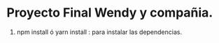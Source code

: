 # Proyecto Final Wendy y compañia.

1. npm install ó yarn install :  para instalar las dependencias. 


